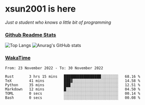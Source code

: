 # xsun2001 is here

*Just a student who knows a little bit of programming*

### [Github Readme Stats](https://github.com/anuraghazra/github-readme-stats)

![Top Langs](https://github-readme-stats.vercel.app/api/top-langs/?username=xsun2001&layout=compact&theme=radical) ![Anurag's GitHub stats](https://github-readme-stats.vercel.app/api?username=xsun2001&show_icons=true&theme=radical)

### [WakaTime](https://wakatime.com)

<!--START_SECTION:waka-->

```text
From: 23 November 2022 - To: 30 November 2022

Rust       3 hrs 15 mins   █████████████████░░░░░░░░   68.16 %
TeX        41 mins         ███▓░░░░░░░░░░░░░░░░░░░░░   14.58 %
Python     35 mins         ███░░░░░░░░░░░░░░░░░░░░░░   12.51 %
Markdown   12 mins         █░░░░░░░░░░░░░░░░░░░░░░░░   04.50 %
TOML       0 secs          ░░░░░░░░░░░░░░░░░░░░░░░░░   00.14 %
Bash       0 secs          ░░░░░░░░░░░░░░░░░░░░░░░░░   00.08 %
```

<!--END_SECTION:waka-->
